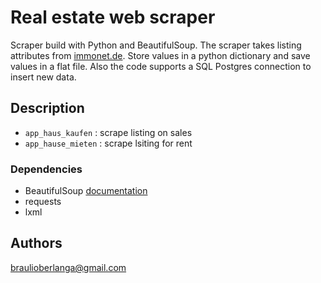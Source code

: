 # Real estate web scraper

Scraper build with Python and BeautifulSoup. The scraper takes listing attributes from [immonet.de](https://www.immonet.de/). Store values in a python dictionary and save values in a flat file. Also the code supports a SQL Postgres connection to insert new data.

## Description

* `app_haus_kaufen` : scrape listing on sales 
* `app_hause_mieten` : scrape lsiting for rent

### Dependencies
* BeautifulSoup [documentation](https://www.crummy.com/software/BeautifulSoup/bs4/doc/)
* requests
* lxml

## Authors

braulioberlanga@gmail.com
